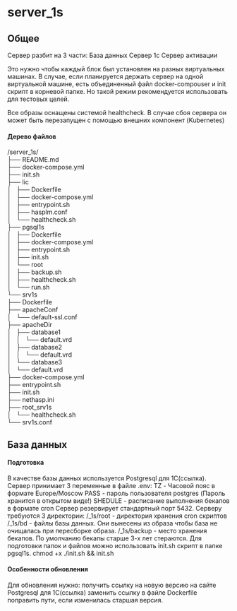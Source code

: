 # server_1s

## Общее  
Сервер разбит на 3 части:
База данных
Сервер 1с
Сервер активации

Это нужно чтобы каждый блок был установлен на разных виртуальных машинах. В случае, если планируется держать сервер на одной виртуальной машине, есть объединенный файл docker-compouser и init скрипт в корневой папке. Но такой режим рекомендуется использовать для тестовых целей.

Все образы оснащены системой healthcheck. В случае сбоя сервера он может быть перезапущен с помощью внешних компонент (Kubernetes)

#### Дерево файлов  
/server_1s/  
├── README.md  
├── docker-compose.yml  
├── init.sh  
├── lic  
│   ├── Dockerfile  
│   ├── docker-compose.yml  
│   ├── entrypoint.sh  
│   ├── hasplm.conf  
│   └── healthcheck.sh  
├── pgsql1s  
│   ├── Dockerfile  
│   ├── docker-compose.yml  
│   ├── entrypoint.sh  
│   ├── init.sh  
│   └── root  
│       ├── backup.sh  
│       ├── healthcheck.sh  
│       └── run.sh  
└── srv1s  
    ├── Dockerfile  
    ├── apacheConf  
    │   └── default-ssl.conf  
    ├── apacheDir  
    │   ├── database1  
    │   │   └── default.vrd  
    │   ├── database2  
    │   │   └── default.vrd  
    │   └── database3  
    │       └── default.vrd  
    ├── docker-compose.yml  
    ├── entrypoint.sh  
    ├── init.sh  
    ├── nethasp.ini  
    ├── root_srv1s  
    │   └── healthcheck.sh  
    └── srv1s.conf  



## База данных  
#### Подготовка  
В качестве базы данных используется Postgresql для 1С(ссылка). 
Сервер принимает 3 переменные в файле .env:
TZ - Часовой пояс в формате Europe/Moscow
PASS - пароль пользователя postgres (Пароль хранится в открытом виде!)
SHEDULE - расписание выполнения бекапов в формате cron 
Сервер резервирует стандартный порт 5432.
Серверу требуются 3 директории:
/_1s/root - директория хранения cron скриптов
/_1s/bd - файлы базы данных. Они вынесены из образа чтобы база не очищалась при пересборке образа.
/_1s/backup - место хранения бекапов. По умолчанию бекапы старше 3-х лет стераются.
Для подготовки папок и файлов можно использовать init.sh скрипт в папке pgsql1s.
chmod +x ./init.sh && init.sh

#### Особенности обновления  
Для обновления нужно:
получить ссылку на новую версию на сайте Postgresql для 1С(ссылка)
заменить ссылку в файле Dockerfile
поправить пути, если изменилась старшая версия.
